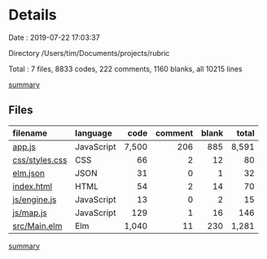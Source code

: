 # Details

Date : 2019-07-22 17:03:37

Directory /Users/tim/Documents/projects/rubric

Total : 7 files,  8833 codes, 222 comments, 1160 blanks, all 10215 lines

[summary](results.md)

## Files
| filename | language | code | comment | blank | total |
| :--- | :--- | ---: | ---: | ---: | ---: |
| [app.js](file:///Users/tim/Documents/projects/rubric/app.js) | JavaScript | 7,500 | 206 | 885 | 8,591 |
| [css/styles.css](file:///Users/tim/Documents/projects/rubric/css/styles.css) | CSS | 66 | 2 | 12 | 80 |
| [elm.json](file:///Users/tim/Documents/projects/rubric/elm.json) | JSON | 31 | 0 | 1 | 32 |
| [index.html](file:///Users/tim/Documents/projects/rubric/index.html) | HTML | 54 | 2 | 14 | 70 |
| [js/engine.js](file:///Users/tim/Documents/projects/rubric/js/engine.js) | JavaScript | 13 | 0 | 2 | 15 |
| [js/map.js](file:///Users/tim/Documents/projects/rubric/js/map.js) | JavaScript | 129 | 1 | 16 | 146 |
| [src/Main.elm](file:///Users/tim/Documents/projects/rubric/src/Main.elm) | Elm | 1,040 | 11 | 230 | 1,281 |

[summary](results.md)